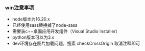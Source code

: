 ### win注意事项
+ node版本为16.20.x
+ 已经使用sass替换掉了node-sass
+ 需要装c++桌面应用开发组件（Visual Studio Installer）
+ python版本可以为3.x
+ dev环境存在图片加载问题，搜索 checkCrossOrigin 取消注释即可